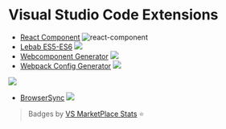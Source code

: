 # Visual Studio Code Extensions

* [React Component][1] ![react-component](https://vsmarketplacebadge.jeremyrajan.com/v1/VSMarketplaceBadge/badge.svg?itemName=jeremyrajan.react-component&install)
* [Lebab ES5-ES6][2] ![](https://vsmarketplacebadge.jeremyrajan.com/v1/VSMarketplaceBadge/badge.svg?itemName=jeremyrajan.vscode-lebab&install
)
* [Webcomponent Generator][3] ![](https://vsmarketplacebadge.jeremyrajan.com/v1/VSMarketplaceBadge/badge.svg?itemName=jeremyrajan.webcomponent-generator&install
)
* [Webpack Config Generator][4] ![](https://vsmarketplacebadge.jeremyrajan.com/v1/VSMarketplaceBadge/badge.svg?itemName=jeremyrajan.webpack&install
)

![](https://vsmarketplacebadge.apphb.com/installs/jeremyrajan.webpack.svg)

* [BrowserSync][5] ![](https://vsmarketplacebadge.jeremyrajan.com/v1/VSMarketplaceBadge/badge.svg?itemName=jeremyrajan.browsersync&install)

> Badges by [VS MarketPlace Stats](https://github.com/jeremyrajan/vs-marketplace-stats) :star:

[1]: https://marketplace.visualstudio.com/items?itemName=jeremyrajan.react-component
[2]: https://marketplace.visualstudio.com/items?itemName=jeremyrajan.vscode-lebab
[3]: https://marketplace.visualstudio.com/items?itemName=jeremyrajan.webcomponent-generator
[4]: https://marketplace.visualstudio.com/items?itemName=jeremyrajan.webpack
[5]: https://marketplace.visualstudio.com/items?itemName=jeremyrajan.browsersync
